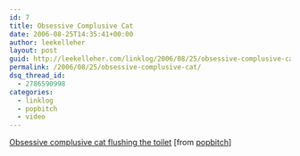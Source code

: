 ```yaml
---
id: 7
title: Obsessive Complusive Cat
date: 2006-08-25T14:35:41+00:00
author: leekelleher
layout: post
guid: http://leekelleher.com/linklog/2006/08/25/obsessive-complusive-cat/
permalink: /2006/08/25/obsessive-complusive-cat/
dsq_thread_id:
  - 2786590998
categories:
  - linklog
  - popbitch
  - video
---
```

[Obsessive complusive cat flushing the toilet](http://video.google.de/videoplay?docid=-6497257644936185526&q=genre:comedy) [from [popbitch](http://www.popbitch.com/)]